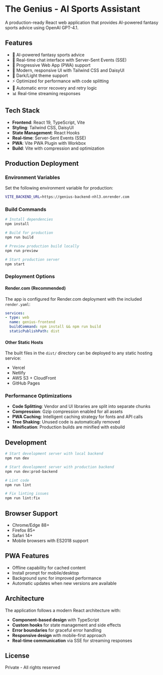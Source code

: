 # The Genius - AI Sports Assistant

A production-ready React web application that provides AI-powered fantasy sports advice using OpenAI GPT-4.1.

## Features

- 🤖 AI-powered fantasy sports advice
- 💬 Real-time chat interface with Server-Sent Events (SSE)
- 📱 Progressive Web App (PWA) support
- 🎨 Modern, responsive UI with Tailwind CSS and DaisyUI
- 🌙 Dark/Light theme support
- ⚡ Optimized for performance with code splitting
- 🔄 Automatic error recovery and retry logic
- 📊 Real-time streaming responses

## Tech Stack

- **Frontend**: React 19, TypeScript, Vite
- **Styling**: Tailwind CSS, DaisyUI
- **State Management**: React Hooks
- **Real-time**: Server-Sent Events (SSE)
- **PWA**: Vite PWA Plugin with Workbox
- **Build**: Vite with compression and optimization

## Production Deployment

### Environment Variables

Set the following environment variable for production:

```bash
VITE_BACKEND_URL=https://genius-backend-nhl3.onrender.com
```

### Build Commands

```bash
# Install dependencies
npm install

# Build for production
npm run build

# Preview production build locally
npm run preview

# Start production server
npm start
```

### Deployment Options

#### Render.com (Recommended)
The app is configured for Render.com deployment with the included `render.yaml`:

```yaml
services:
- type: web
  name: genius-frontend
  buildCommand: npm install && npm run build
  staticPublishPath: dist
```

#### Other Static Hosts
The built files in the `dist/` directory can be deployed to any static hosting service:
- Vercel
- Netlify
- AWS S3 + CloudFront
- GitHub Pages

### Performance Optimizations

- **Code Splitting**: Vendor and UI libraries are split into separate chunks
- **Compression**: Gzip compression enabled for all assets
- **PWA Caching**: Intelligent caching strategy for fonts and API calls
- **Tree Shaking**: Unused code is automatically removed
- **Minification**: Production builds are minified with esbuild

## Development

```bash
# Start development server with local backend
npm run dev

# Start development server with production backend
npm run dev:prod-backend

# Lint code
npm run lint

# Fix linting issues
npm run lint:fix
```

## Browser Support

- Chrome/Edge 88+
- Firefox 85+
- Safari 14+
- Mobile browsers with ES2018 support

## PWA Features

- Offline capability for cached content
- Install prompt for mobile/desktop
- Background sync for improved performance
- Automatic updates when new versions are available

## Architecture

The application follows a modern React architecture with:

- **Component-based design** with TypeScript
- **Custom hooks** for state management and side effects
- **Error boundaries** for graceful error handling
- **Responsive design** with mobile-first approach
- **Real-time communication** via SSE for streaming responses

## License

Private - All rights reserved
